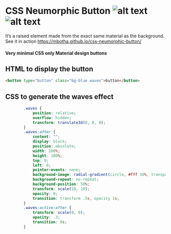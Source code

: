 # CSS Neumorphic Button ![alt text](https://img.shields.io/badge/CSS--blue "CSS") ![alt text](https://img.shields.io/badge/HTML5--blue "CSS")
It’s a raised element made from the exact same material as the background.
 See it in action https://mbotha.github.io/css-neumorphic-button/



 
 #### Very minimal CSS only Material design buttons
## HTML to display the button

```html
<button type="button" class="bg-blue waves">button</button>
```
## CSS to generate the waves effect

```css
        .waves {
            position: relative;
            overflow: hidden;
            transform: translate3d(0, 0, 0);
        }
        .waves:after {
            content: "";
            display: block;
            position: absolute;
            width: 100%;
            height: 100%;
            top: 0;
            left: 0;
            pointer-events: none;
            background-image: radial-gradient(circle, #fff 10%, transparent 10.01%);
            background-repeat: no-repeat;
            background-position: 50%;
            transform: scale(10, 10);
            opacity: 0;
            transition: transform .5s, opacity 1s;
        }
        .waves:active:after {
            transform: scale(0, 0);
            opacity: .3;
            transition: 0s;
        }
 ```
        

